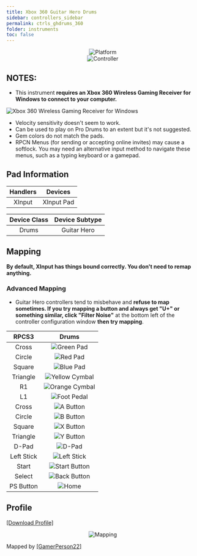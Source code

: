 ```yaml
---
title: Xbox 360 Guitar Hero Drums
sidebar: controllers_sidebar
permalink: ctrls_ghdrums_360
folder: instruments
toc: false
---
```


<div align="center"> <img src="https://carlmylo.github.io/docu-rpcs3/images/instruments/plat/360.png" alt="Platform" title="Platform"></div>

<div align="center"> <img src="https://carlmylo.github.io/docu-rpcs3/images/instruments/cont/ghdrmscontroller.png" alt="Controller" title="Controller"></div>

## NOTES:

* This instrument **requires an Xbox 360 Wireless Gaming Receiver for Windows to connect to your computer.**

![Xbox 360 Wireless Gaming Receiver for Windows](https://carlmylo.github.io/docu-rpcs3/images/btns/ctrls/360/receiver.png "Xbox 360 Wireless Gaming Receiver for Windows")

* Velocity sensitivity doesn't seem to work.
* Can be used to play on Pro Drums to an extent but it's not suggested.
* Gem colors do not match the pads.
* RPCN Menus (for sending or accepting online invites) may cause a softlock. You may need an alternative input method to navigate these menus, such as a typing keyboard or a gamepad.

## Pad Information

| Handlers | Devices |
|:------------------:|:---------------------:|
| XInput | XInput Pad |

| Device Class | Device Subtype |
|:------------------:|:---------------------:|
| Drums | Guitar Hero |

## Mapping

**By default, XInput has things bound correctly. You don't need to remap anything.**

### Advanced Mapping

* Guitar Hero controllers tend to misbehave and **refuse to map sometimes. If you try mapping a button and always get "U+" or something similar, click "Filter Noise"** at the bottom left of the controller configuration window **then try mapping**.

| **RPCS3** | **Drums** |
|:------------------:|:---------------------:|
| Cross | ![Green Pad](https://carlmylo.github.io/docu-rpcs3/images/btns/drms/gh/gp.png "Green Pad") |
| Circle | ![Red Pad](https://carlmylo.github.io/docu-rpcs3/images/btns/drms/gh/rp.png "Red Pad") |
| Square | ![Blue Pad](https://carlmylo.github.io/docu-rpcs3/images/btns/drms/gh/bp.png "Blue Pad") |
| Triangle | ![Yellow Cymbal](https://carlmylo.github.io/docu-rpcs3/images/btns/drms/gh/yc.png "Yellow Cymbal") |
| R1 | ![Orange Cymbal](https://carlmylo.github.io/docu-rpcs3/images/btns/drms/gh/oc.png "Orange Cymbal") |
| L1 | ![Foot Pedal](https://carlmylo.github.io/docu-rpcs3/images/btns/drms/gh/kp.png "Foot Pedal") |
| Cross | ![A Button](https://carlmylo.github.io/docu-rpcs3/images/btns/ctrls/360/a.png "A Button") |
| Circle | ![B Button](https://carlmylo.github.io/docu-rpcs3/images/btns/ctrls/360/b.png "B Button") |
| Square | ![X Button](https://carlmylo.github.io/docu-rpcs3/images/btns/ctrls/360/x.png "X Button") |
| Triangle | ![Y Button](https://carlmylo.github.io/docu-rpcs3/images/btns/ctrls/360/y.png "Y Button") |
| D-Pad | ![D-Pad](https://carlmylo.github.io/docu-rpcs3/images/btns/ctrls/xbox/dp.png "D-Pad") |
| Left Stick | ![Left Stick](https://carlmylo.github.io/docu-rpcs3/images/btns/ctrls/360/ls.png "Left Stick") |
| Start | ![Start Button](https://carlmylo.github.io/docu-rpcs3/images/btns/ctrls/360/start.png "Start Button") |
| Select | ![Back Button](https://carlmylo.github.io/docu-rpcs3/images/btns/ctrls/360/back.png "Back Button") |
| PS Button | ![Home](https://carlmylo.github.io/docu-rpcs3/images/btns/ctrls/360/home.png "Home") |

## Profile

[[Download Profile]](https://github.com/hmxmilohax/rb3-pc/raw/main/instrument-repo/Xbox%20360%20Guitar%20Hero%20Drums.7z)

<div align="center"> <img src="https://carlmylo.github.io/docu-rpcs3/images/instruments/maps/360ghdrmsmapping.png" alt="Mapping" title="Mapping"></div>

Mapped by [[GamerPerson22]](https://www.youtube.com/channel/UCC5SlXPlnlGwBG7w6mvfx8g)
